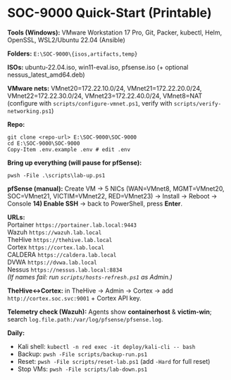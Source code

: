 # SOC-9000 Quick-Start (Printable)

**Tools (Windows):** VMware Workstation 17 Pro, Git, Packer, kubectl, Helm, OpenSSL, WSL2/Ubuntu 22.04 (Ansible)

**Folders:** `E:\SOC-9000\{isos,artifacts,temp}`

**ISOs:** ubuntu-22.04.iso, win11-eval.iso, pfsense.iso (+ optional nessus_latest_amd64.deb)

**VMware nets:** VMnet20=172.22.10.0/24, VMnet21=172.22.20.0/24, VMnet22=172.22.30.0/24, VMnet23=172.22.40.0/24, VMnet8=NAT (configure with `scripts/configure-vmnet.ps1`, verify with `scripts/verify-networking.ps1`)

**Repo:**

    git clone <repo-url> E:\SOC-9000\SOC-9000
    cd E:\SOC-9000\SOC-9000
    Copy-Item .env.example .env # edit .env

**Bring up everything (will pause for pfSense):**

    pwsh -File .\scripts\lab-up.ps1

**pfSense (manual):** Create VM → 5 NICs (WAN=VMnet8, MGMT=VMnet20, SOC=VMnet21, VICTIM=VMnet22, RED=VMnet23) → Install → Reboot → Console **14) Enable SSH** → back to PowerShell, press **Enter**.

**URLs:**  
Portainer `https://portainer.lab.local:9443`  
Wazuh `https://wazuh.lab.local`  
TheHive `https://thehive.lab.local`  
Cortex `https://cortex.lab.local`  
CALDERA `https://caldera.lab.local`  
DVWA `https://dvwa.lab.local`  
Nessus `https://nessus.lab.local:8834`  
*(If names fail: run `scripts/hosts-refresh.ps1` as Admin.)*

**TheHive↔Cortex:** in TheHive → Admin → Cortex → add `http://cortex.soc.svc:9001` + Cortex API key.

**Telemetry check (Wazuh):** Agents show **containerhost** & **victim-win**; search `log.file.path:/var/log/pfsense/pfsense.log`.

**Daily:**
- Kali shell: `kubectl -n red exec -it deploy/kali-cli -- bash`
- Backup: `pwsh -File scripts/backup-run.ps1`
- Reset: `pwsh -File scripts/reset-lab.ps1` (add `-Hard` for full reset)
- Stop VMs: `pwsh -File scripts/lab-down.ps1`
